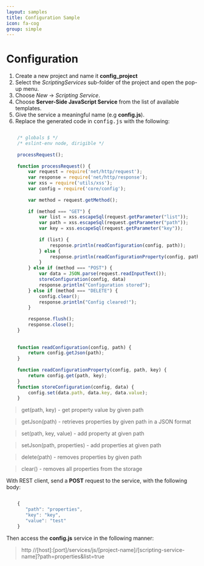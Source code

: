 ```yaml
---
layout: samples
title: Configuration Sample
icon: fa-cog
group: simple
---
```


Configuration
===


1. Create a new project and name it **config_project**
2. Select the *ScriptingServices* sub-folder of the project and open the pop-up menu.
3. Choose *New* -> *Scripting Service*.
4. Choose **Server-Side JavaScript Service** from the list of available templates.
5. Give the service a meaningful name (e.g **config.js**).
6. Replace the generated code in <samp>config.js</samp> with the following:


```javascript

	/* globals $ */
	/* eslint-env node, dirigible */
	
	processRequest();
	
	function processRequest() {
		var request = require('net/http/request');
		var response = require('net/http/response');
		var xss = require('utils/xss');
		var config = require('core/config');
		
		var method = request.getMethod();
		
		if (method === "GET") {
		    var list = xss.escapeSql(request.getParameter("list"));
		    var path = xss.escapeSql(request.getParameter("path"));
		    var key = xss.escapeSql(request.getParameter("key"));   
		
			if (list) {
				response.println(readConfiguration(config, path));
			} else {
				response.println(readConfigurationProperty(config, path, key));
			}
		} else if (method === "POST") {
		    var data = JSON.parse(request.readInputText());
			storeConfiguration(config, data)
			response.println("Configuration stored");
		} else if (method === "DELETE") {
		   	config.clear();
		    response.println("Config cleared!");
		}
	
		response.flush();
		response.close();
	}
	
	
	function readConfiguration(config, path) {
		return config.getJson(path);
	}
	
	function readConfigurationProperty(config, path, key) {
		return config.get(path, key);
	}
	function storeConfiguration(config, data) {
		config.set(data.path, data.key, data.value);
	}

```

> get(path, key) - get property value by given path

> getJson(path) - retrieves properties by given path in a JSON format

> set(path, key, value) - add property at given path

> setJson(path, properties) - add properties at given path

> delete(path) - removes properties by given path

> clear() - removes all properties from the storage

With REST client, send a **POST** request to the service, with the following body:

```javascript

	{
	   "path": "properties",
	   "key": "key",
	   "value": "test"
	}

```

Then access the **config.js** service in the following manner:

> http //[host]:[port]/services/js/[project-name]/[scripting-service-name]?path=properties&list=true
